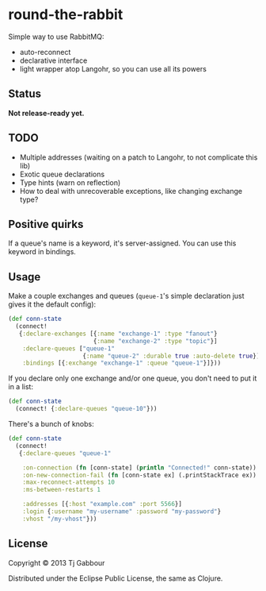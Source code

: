 # round-the-rabbit

Simple way to use RabbitMQ:
* auto-reconnect
* declarative interface
* light wrapper atop Langohr, so you can use all its powers


## Status

**Not release-ready yet.**

## TODO

* Multiple addresses (waiting on a patch to Langohr, to not complicate this lib)
* Exotic queue declarations
* Type hints (warn on reflection)
* How to deal with unrecoverable exceptions, like changing exchange type?

## Positive quirks

If a queue's name is a keyword, it's server-assigned. You can use this
keyword in bindings.

## Usage

Make a couple exchanges and queues (`queue-1`'s simple declaration
just gives it the default config):

```clojure
(def conn-state
  (connect!
   {:declare-exchanges [{:name "exchange-1" :type "fanout"}
                        {:name "exchange-2" :type "topic"}]
    :declare-queues ["queue-1"
                     {:name "queue-2" :durable true :auto-delete true}]
    :bindings [{:exchange "exchange-1" :queue "queue-1"}]}))
```

If you declare only one exchange and/or one queue, you don't need to put
it in a list:

```clojure
(def conn-state
  (connect! {:declare-queues "queue-10"}))
```

There's a bunch of knobs:

```clojure
(def conn-state
  (connect!
   {:declare-queues "queue-1"

    :on-connection (fn [conn-state] (println "Connected!" conn-state))
    :on-new-connection-fail (fn [conn-state ex] (.printStackTrace ex))
    :max-reconnect-attempts 10
    :ms-between-restarts 1

    :addresses [{:host "example.com" :port 5566}]
    :login {:username "my-username" :password "my-password"}
    :vhost "/my-vhost"}))
```


## License

Copyright © 2013 Tj Gabbour

Distributed under the Eclipse Public License, the same as Clojure.
